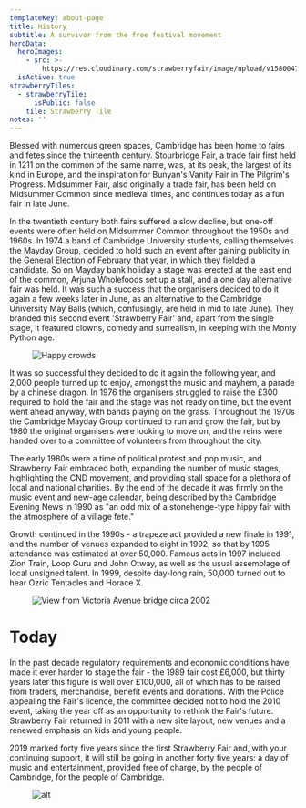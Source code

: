 ```yaml
---
templateKey: about-page
title: History
subtitle: A survivor from the free festival movement
heroData:
  heroImages:
    - src: >-
        https://res.cloudinary.com/strawberryfair/image/upload/v1580047824/Banner/old-fair_gybfma.jpg
  isActive: true
strawberryTiles:
  - strawberryTile:
      isPublic: false
    tile: Strawberry Tile
notes: ''
---
```

Blessed with numerous green spaces, Cambridge has been home to fairs and fetes since the thirteenth century. Stourbridge Fair, a trade fair first held in 1211 on the common of the same name, was, at its peak, the largest of its kind in Europe, and the inspiration for Bunyan's Vanity Fair in The Pilgrim's Progress. Midsummer Fair, also originally a trade fair, has been held on Midsummer Common since medieval times, and continues today as a fun fair in late June. 

In the twentieth century both fairs suffered a slow decline, but one-off events were often held on Midsummer Common throughout the 1950s and 1960s. In 1974 a band of Cambridge University students, calling themselves the Mayday Group, decided to hold such an event after gaining publicity in the General Election of February that year, in which they fielded a candidate. So on Mayday bank holiday a stage was erected at the east end of the common, Arjuna Wholefoods set up a stall, and a one day alternative fair was held. It was such a success that the organisers decided to do it again a few weeks later in June, as an alternative to the Cambridge University May Balls (which, confusingly, are held in mid to late June). They branded this second event 'Strawberry Fair' and, apart from the single stage, it featured clowns, comedy and surrealism, in keeping with the Monty Python age. 

<figure><img src="https://res.cloudinary.com/strawberryfair/image/upload/v1580047305/Historical%20pics/img20180306_12102709_ejsazv.jpg" alt="Happy crowds" class="html-embedded-image-large"></figure>

It was so successful they decided to do it again the following year, and 2,000 people turned up to enjoy, amongst the music and mayhem, a parade by a chinese dragon. In 1976 the organisers struggled to raise the £300 required to hold the fair and the stage was not ready on time, but the event went ahead anyway, with bands playing on the grass. Throughout the 1970s the Cambridge Mayday Group continued to run and grow the fair, but by 1980 the original organisers were looking to move on, and the reins were handed over to a committee of volunteers from throughout the city. 

The early 1980s were a time of political protest and pop music, and Strawberry Fair embraced both, expanding the number of music stages, highlighting the CND movement, and providing stall space for a plethora of local and national charities. By the end of the decade it was firmly on the music event and new-age calendar, being described by the Cambridge Evening News in 1990 as "an odd mix of a stonehenge-type hippy fair with the atmosphere of a village fete." 

Growth continued in the 1990s - a trapeze act provided a new finale in 1991, and the number of venues expanded to eight in 1992, so that by 1995 attendance was estimated at over 50,000. Famous acts in 1997 included Zion Train, Loop Guru and John Otway, as well as the usual assemblage of local unsigned talent. In 1999, despite day-long rain, 50,000 turned out to hear Ozric Tentacles and Horace X. 

<figure><img src="https://res.cloudinary.com/strawberryfair/image/upload/v1580047474/Historical%20pics/img20180228_12222933_0001_i9ylev.jpg" alt="View from Victoria Avenue bridge circa 2002" class="html-embedded-image-large"></figure>

# Today

In the past decade regulatory requirements and economic conditions have made it ever harder to stage the fair - the 1989 fair cost £6,000, but thirty years later this figure is well over £100,000, all of which has to be raised from traders, merchandise, benefit events and donations. With the Police appealing the Fair's licence, the committee decided not to hold the 2010 event, taking the year off as an opportunity to rethink the Fair's future. Strawberry Fair returned in 2011 with a new site layout, new venues and a renewed emphasis on kids and young people. 

2019 marked forty five years since the first Strawberry Fair and, with your continuing support, it will still be going in another forty five years: a day of music and entertainment, provided free of charge, by the people of Cambridge, for the people of Cambridge. 

<figure><img src="https://res.cloudinary.com/strawberryfair/image/upload/v1580048151/Historical%20pics/img20180228_11480946_tshdpy.jpg" alt="alt" class="html-embedded-image-large"></figure>
